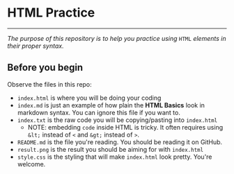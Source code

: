 # HTML Practice
---
_The purpose of this repository is to help you practice using_ `HTML` _elements in their proper syntax._

## Before you begin
Observe the files in this repo:  

* `index.html` is where you will be doing your coding
* `index.md` is just an example of how plain the **HTML Basics** look in markdown syntax.  You can ignore this file if you want to.
* `index.txt` is the raw code you will be copying/pasting into `index.html`
  * NOTE: embedding `code` inside HTML is tricky. It often requires using `&lt;` instead of `<` and `&gt;` instead of `>`.
* `README.md` is the file you're reading.  You should be reading it on GitHub.
* `result.png` is the result you should be aiming for with `index.html`
* `style.css` is the styling that will make `index.html` look pretty.  You're welcome.